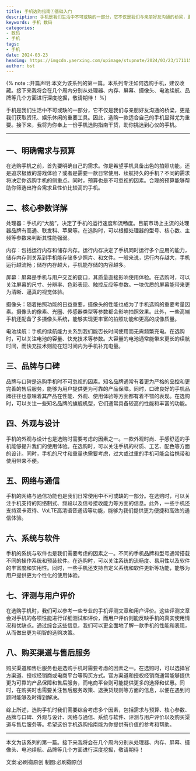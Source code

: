 ```yaml
---
title: 手机选购指南①基础入门
description: 手机是我们生活中不可或缺的一部分，它不仅是我们与亲朋好友沟通的桥梁，更是我们获取资讯、娱乐休闲的重要工具。因此，选购一款适合自己的手机显得尤为重要。接下来，我将为你奉上一份手机选购指南干货，助你挑选到心仪的手机。
keywords: 手机 数码
categories: 
- 数码
- 手机
tags:
- 手机
date: 2024-03-23
headimg: https://imgcdn.yaerxing.com/upimage/stupnote/2024/03/23/1711151064_12009103_6475.jpg
author: bst
---
```

{% note ::开篇声明:本文为该系列的第一篇。本系列专注如何选购手机，建议收藏。接下来我将会在几个周内分别从处理器、内存、屏幕、摄像头、电池续航、品牌等几个方面进行深度挖掘，敬请期待！ %}

手机是我们生活中不可或缺的一部分，它不仅是我们与亲朋好友沟通的桥梁，更是我们获取资讯、娱乐休闲的重要工具。因此，选购一款适合自己的手机显得尤为重要。接下来，我将为你奉上一份手机选购指南干货，助你挑选到心仪的手机。

-----
## 一、明确需求与预算

在选购手机之前，首先要明确自己的需求。你是希望手机具备出色的拍照功能，还是追求极致的游戏体验？或者是需要一款日常使用、续航持久的手机？不同的需求将决定你选购手机的侧重点。同时，预算也是不可忽视的因素。合理的预算能够帮助你筛选出符合需求且性价比较高的手机。

## 二、核心参数详解

处理器：手机的“大脑”，决定了手机的运行速度和流畅度。目前市场上主流的处理器品牌有高通、联发科、苹果等。在选购时，可以根据处理器的型号、核心数、主频等参数来判断其性能强弱。

内存：包括运行内存和储存内存。运行内存决定了手机同时运行多个应用的能力，储存内存则关系到手机能存储多少照片、和文件。一般来说，运行内存越大，手机运行越流畅；储存内存越大，手机能存储的内容越多。

屏幕：屏幕是手机与用户交互的窗口，其质量直接影响使用体验。在选购时，可以关注屏幕的尺寸、分辨率、色彩表现、触控反应等参数。一块优质的屏幕能带来更为清晰、逼真的视觉体验。

摄像头：随着拍照功能的日益重要，摄像头的性能也成为了手机选购的重要考量因素。摄像头的像素、光圈、传感器类型等参数都会影响拍照效果。此外，一些高端手机还配备了多摄像头系统，能够实现更丰富的拍照功能和更高的成像质量。

电池续航：手机的续航能力关系到我们能否长时间使用而无需频繁充电。在选购时，可以关注电池的容量、快充技术等参数。大容量的电池通常能带来更长的续航时间，而快充技术则能在短时间内为手机补充电量。

## 三、品牌与口碑

品牌与口碑是选购手机时不可忽视的因素。知名品牌通常有着更为严格的品控和更完善的售后服务，能够为用户提供更为可靠的产品保障。同时，口碑良好的手机品牌往往也意味着其产品在性能、外观、使用体验等方面都有着不错的表现。在选购时，可以关注一些知名品牌的旗舰机型，它们通常具备较高的性能和丰富的功能。

## 四、外观与设计

手机的外观与设计也是选购时需要考虑的因素之一。一款外观时尚、手感舒适的手机能够提升我们的使用体验。在选购时，可以关注手机的材质、工艺、配色等方面的设计。同时，手机的尺寸和重量也需要考虑，过大或过重的手机可能会给携带和使用带来不便。

## 五、网络与通信

手机的网络与通信功能也是我们日常使用中不可或缺的一部分。在选购时，可以关注手机支持的网络制式、频段以及信号接收能力等方面的信息。此外，一些手机还支持双卡双待、VoLTE高清语音通话等功能，能够为我们提供更为便捷和高效的通信体验。

## 六、系统与软件

手机的系统与软件也是我们需要考虑的因素之一。不同的手机品牌和型号通常搭载不同的操作系统和预装软件。在选购时，可以关注系统的流畅度、易用性以及软件的丰富度和实用性。同时，一些手机还支持自定义系统和软件更新等功能，能够为用户提供更为个性化的使用体验。

## 七、评测与用户评价

在选购手机时，我们可以参考一些专业的手机评测文章和用户评价。这些评测文章会对手机的各项性能进行详细测试和评价，而用户评价则能反映手机的真实使用情况和优缺点。通过综合这些信息，我们可以更全面地了解一款手机的性能和表现，从而做出更为明智的选购决策。

## 八、购买渠道与售后服务

购买渠道和售后服务也是选购手机时需要考虑的因素之一。在选购时，可以选择官方渠道、授权经销商或电商平台等购买方式。官方渠道和授权经销商通常能够提供更为可靠的产品保障和售后服务，而电商平台则可能提供更多的选择和优惠。同时，在购买时也需要关注售后服务政策、退换货规则等方面的信息，以便在遇到问题时能够及时得到解决。

综上所述，选购手机时我们需要综合考虑多个因素，包括需求与预算、核心参数、品牌与口碑、外观与设计、网络与通信、系统与软件、评测与用户评价以及购买渠道与售后服务等。希望这份手机选购指南能为你提供有价值的参考和帮助。

-----

本文为该系列的第一篇。接下来我将会在几个周内分别从处理器、内存、屏幕、摄像头、电池续航、品牌等几个方面进行深度挖掘，敬请期待！

文案:必刷禵原创
制图:必刷禵原创